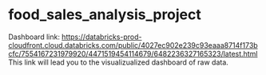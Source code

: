 # food_sales_analysis_project

Dashboard link: https://databricks-prod-cloudfront.cloud.databricks.com/public/4027ec902e239c93eaaa8714f173bcfc/7554167231979920/4471519454114679/6482236327165323/latest.html
This link will lead you to the visualizualized dashboard of raw data.
